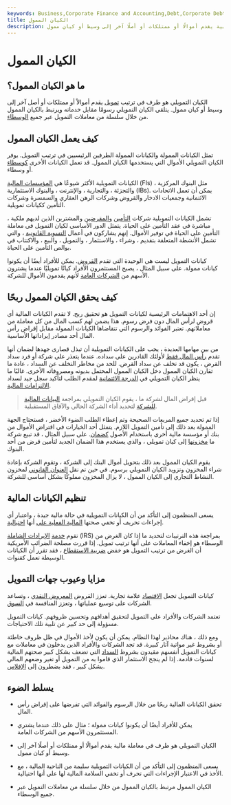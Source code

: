 ```yaml
---
keywords: Business,Corporate Finance and Accounting,Debt,Corporate Debt
title: الكيان الممول
description: الكيان التمويلي هو طرف في معاملة مالية يقدم أموالًا أو ممتلكات أو أصلًا آخر إلى وسيط أو كيان ممول.
---
```


# الكيان الممول
## ما هو الكيان الممول؟

الكيان التمويلي هو طرف في ترتيب [تمويل](/financing) يقدم أموالاً أو ممتلكات أو أصل آخر إلى وسيط أو كيان ممول. يتلقى الكيان التمويلي رسومًا مقابل خدماته ويرتبط بالكيان الممول من خلال سلسلة من معاملات التمويل عبر جميع [الوسطاء](/financialintermediary).

## كيف يعمل الكيان الممول

تمثل الكيانات الممولة والكيانات الممولة الطرفين الرئيسيين في ترتيب التمويل. يوفر الكيان التمويلي الأموال التي يستخدمها الكيان الممول. قد تعمل الكيانات الأخرى [كوسطاء](/middleman) أو وسطاء.

الكيانات التمويلية الأكثر شيوعًا هي [المؤسسات المالية](/financialinstitution) (FIs) مثل البنوك المركزية ، والتجزئة ، والتجارية ، والإنترنت ، والبنوك الاستثمارية (IBs). يمكن أن تعمل الاتحادات الائتمانية وجمعيات الادخار والقروض وشركات الرهن العقاري والسمسرة وشركات التأمين ككيانات تمويلية.

، تشمل الكيانات التمويلية شركات [التأمين](/underwriter) [والمقرضين](/lender) والمشترين الذين لديهم ملكية مباشرة في عقد التأمين على الحياة. يتمثل الدور الأساسي لكيان التمويل في معاملة التأمين على الحياة في توفير الأموال. إنهم يشاركون في أعمال [التسوية القانونية](/viaticalsettlement) ، والتي تشمل الأنشطة المتعلقة بتقديم ، وشراء ، والاستثمار ، والتمويل ، والبيع ، والاكتتاب في بوالص التأمين على الحياة.

كيانات التمويل ليست هي الوحيدة التي تقدم [القروض](/loan). يمكن للأفراد أيضًا أن يكونوا كيانات ممولة. على سبيل المثال ، يصبح المستثمرون الأفراد كيانًا تمويليًا عندما يشترون الأسهم من [الشركات العامة](/publiccompany) لأنهم يقدمون الأموال للشركة.

## كيف يحقق الكيان الممول ربحًا

إن أحد الاهتمامات الرئيسية لكيانات التمويل هو تحقيق [ربح](/profit). لا تقدم الكيانات المالية أي قروض لرأس المال دون فرض رسوم. هذا يضمن لهم كسب المال من كل معاملة من معاملاتهم. تعتبر الفوائد والرسوم التي تتقاضاها الكيانات الممولة مقابل إقراض رأس المال أحد مصادر إيراداتها الأساسية.

من بين مهامها العديدة ، يجب على الكيانات التمويلية أن تبذل قصارى جهدها لضمان أنها تقدم [رأس المال فقط](/capital) لأولئك القادرين على سداده. عندما يتعذر على شركة أو فرد سداد القرض ، يكون قد تخلف عن سداد القرض. للحد من مخاطر التخلف عن السداد ، عادة ما تقارن الكيان الممول دخل الكيان الممول المحتمل بديونه ومصروفاته الأخرى. غالبًا ما ينظر الكيان التمويلي في [الدرجة الائتمانية](/credit_score) لمقدم الطلب لتأكيد سجل جيد لسداد [الالتزامات المالية](/obligation).

> قبل إقراض المال لشركة ما ، يقوم الكيان التمويلي بمراجعة [البيانات المالية للشركة](/financial-statements) لتحديد أداء الشركة الحالي والآفاق المستقبلية.

>

إذا تم تحديد جميع المربعات الصحيحة وتم إعطاء الطلب الضوء الأخضر ، فستحتاج الجهة الممولة بعد ذلك إلى تأمين التمويل اللازم. يتمثل أحد الخيارات في اقتراض الأموال من بنك أو مؤسسة مالية أخرى باستخدام الأصول [كضمان](/collateral). على سبيل المثال ، قد تبيع شركة ما [مخزونها](/inventory) إلى كيان تمويلي ، والذي يستخدم هذا الضمان الجديد لتأمين قرض من أحد البنوك.

يقوم الكيان الممول بعد ذلك بتحويل أموال البنك إلى الشركة ، وتقوم الشركة بإعادة شراء المخزون وتزويد الكيان التمويلي برسوم. في حين تم نقل [العنوان القانوني](/title) لمخزون النشاط التجاري إلى الكيان الممول ، لا يزال المخزون مملوكًا بشكل أساسي للشركة.

## تنظيم الكيانات المالية

يسعى المنظمون إلى التأكد من أن الكيانات التمويلية في حالة مالية جيدة ، واعتبار أي إجراءات تحريف أو تخفي صحتها [المالية الفعلية على](/financial-health) أنها [احتيالية](/fraud).

تقوم [خدمة](/irs) [الإيرادات الشاملة](/irs) (IRS) بمراجعة هذه الترتيبات لتحديد ما إذا كان الغرض من الوسطاء هو إخفاء المعاملات على أنها ترتيب تمويل. إذا قررت مصلحة الضرائب الأمريكية أن الغرض من ترتيب التمويل هو خفض [ضريبة الاستقطاع](/withholdingtax) ، فقد تقرر أن الكيانات الوسيطة تعمل كقنوات.

## مزايا وعيوب جهات التمويل

كيانات التمويل تجعل [الاقتصاد](/economy) علامة تجارية. تعزز القروض [المعروض النقدي](/moneysupply) ، وتساعد الشركات على توسيع عملياتها ، وتعزز المنافسة في [السوق](/market).

تعتمد الشركات والأفراد على التمويل لتحقيق أهدافهم وتحسين ظروفهم. كيانات التمويل مسؤولة إلى حد كبير عن تلبية تلك الاحتياجات.

ومع ذلك ، هناك محاذير لهذا النظام. يمكن أن يكون لأخذ الأموال في ظل ظروف خاطئة أو بشروط غير مواتية آثار كبيرة. قد تجد الشركات والأفراد الذين يدخلون في معاملات مع كيانات التمويل أنفسهم مقيدون بشروط [السداد](/repayment) التي تضعف بشكل كبير صحتهم المالية لسنوات قادمة. إذا لم ينجح الاستثمار الذي قاموا به من التمويل أو تغير وضعهم المالي بشكل كبير ، فقد يضطرون إلى [الإفلاس](/bankruptcy).

## يسلط الضوء

- تحقق الكيانات المالية ربحًا من خلال الرسوم والفوائد التي تفرضها على إقراض رأس المال.

- يمكن للأفراد أيضًا أن يكونوا كيانات ممولة ؛ مثال على ذلك عندما يشتري المستثمرون الأسهم من الشركات العامة.

- الكيان التمويلي هو طرف في معاملة مالية يقدم أموالًا أو ممتلكات أو أصلًا آخر إلى وسيط أو كيان ممول.

- يسعى المنظمون إلى التأكد من أن الكيانات التمويلية سليمة من الناحية المالية ، مع الأخذ في الاعتبار الإجراءات التي تحرف أو تخفي السلامة المالية لها على أنها احتيالية.

- الكيان الممول مرتبط بالكيان الممول من خلال سلسلة من معاملات التمويل عبر جميع الوسطاء.

